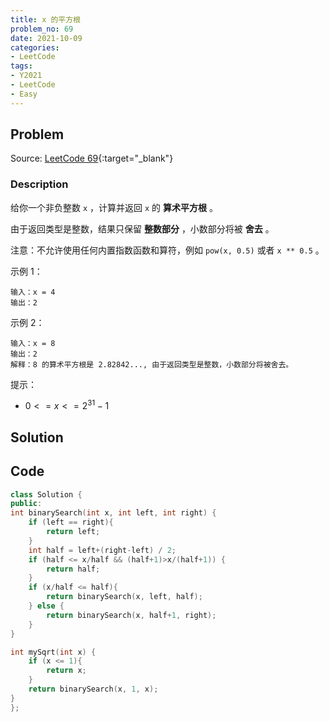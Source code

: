 ```yaml
---
title: x 的平方根
problem_no: 69
date: 2021-10-09
categories:
- LeetCode
tags:
- Y2021
- LeetCode
- Easy
---
```


<!-- Description. -->

<!-- more -->

## Problem

Source: [LeetCode 69](https://leetcode-cn.com/problems/sqrtx/){:target="_blank"}

### Description

给你一个非负整数 `x` ，计算并返回 `x` 的 **算术平方根** 。

由于返回类型是整数，结果只保留 **整数部分** ，小数部分将被 **舍去** 。

注意：不允许使用任何内置指数函数和算符，例如 `pow(x, 0.5)` 或者 `x ** 0.5` 。

示例 1：

```text
输入：x = 4
输出：2
```

示例 2：

```text
输入：x = 8
输出：2
解释：8 的算术平方根是 2.82842..., 由于返回类型是整数，小数部分将被舍去。
```

提示：

- $0 <= x <= 2^31 - 1$

## Solution

## Code

```cpp
class Solution {
public:
int binarySearch(int x, int left, int right) {
    if (left == right){
        return left;
    }
    int half = left+(right-left) / 2;
    if (half <= x/half && (half+1)>x/(half+1)) {
        return half;
    }
    if (x/half <= half){
        return binarySearch(x, left, half);
    } else {
        return binarySearch(x, half+1, right);
    }
}

int mySqrt(int x) {
    if (x <= 1){
        return x;
    }
    return binarySearch(x, 1, x);
}
};
```
